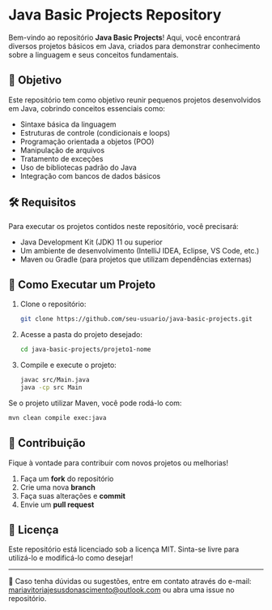 # Java Basic Projects Repository

Bem-vindo ao repositório **Java Basic Projects**! Aqui, você encontrará diversos projetos básicos em Java, criados para demonstrar conhecimento sobre a linguagem e seus conceitos fundamentais.

## 📌 Objetivo

Este repositório tem como objetivo reunir pequenos projetos desenvolvidos em Java, cobrindo conceitos essenciais como:
- Sintaxe básica da linguagem
- Estruturas de controle (condicionais e loops)
- Programação orientada a objetos (POO)
- Manipulação de arquivos
- Tratamento de exceções
- Uso de bibliotecas padrão do Java
- Integração com bancos de dados básicos

## 🛠 Requisitos

Para executar os projetos contidos neste repositório, você precisará:
- Java Development Kit (JDK) 11 ou superior
- Um ambiente de desenvolvimento (IntelliJ IDEA, Eclipse, VS Code, etc.)
- Maven ou Gradle (para projetos que utilizam dependências externas)

## 🚀 Como Executar um Projeto

1. Clone o repositório:
   ```sh
   git clone https://github.com/seu-usuario/java-basic-projects.git
   ```
2. Acesse a pasta do projeto desejado:
   ```sh
   cd java-basic-projects/projeto1-nome
   ```
3. Compile e execute o projeto:
   ```sh
   javac src/Main.java
   java -cp src Main
   ```

Se o projeto utilizar Maven, você pode rodá-lo com:
   ```sh
   mvn clean compile exec:java
   ```

## 📝 Contribuição

Fique à vontade para contribuir com novos projetos ou melhorias!

1. Faça um **fork** do repositório
2. Crie uma nova **branch**
3. Faça suas alterações e **commit**
4. Envie um **pull request**

## 📜 Licença

Este repositório está licenciado sob a licença MIT. Sinta-se livre para utilizá-lo e modificá-lo como desejar!

---
📩 Caso tenha dúvidas ou sugestões, entre em contato através do e-mail: [mariavitoriajesusdonascimento@outlook.com](mailto:seu-email@example.com) ou abra uma issue no repositório.

